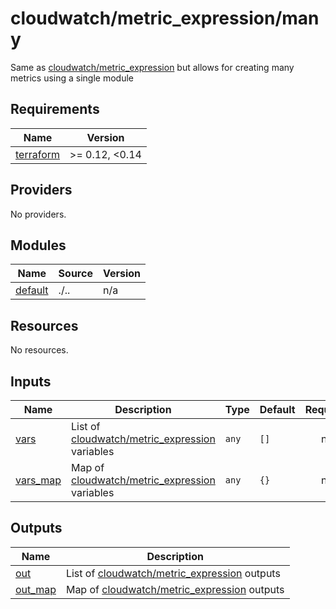 # cloudwatch/metric_expression/many

Same as [cloudwatch/metric_expression](./..) but allows for creating many metrics using a single module

<!-- BEGIN_TF_DOCS -->
## Requirements

| Name | Version |
|------|---------|
| <a name="requirement_terraform"></a> [terraform](#requirement\_terraform) | >= 0.12, <0.14 |

## Providers

No providers.

## Modules

| Name | Source | Version |
|------|--------|---------|
| <a name="module_default"></a> [default](#module\_default) | ./.. | n/a |

## Resources

No resources.

## Inputs

| Name | Description | Type | Default | Required |
|------|-------------|------|---------|:--------:|
| <a name="input_vars"></a> [vars](#input\_vars) | List of [cloudwatch/metric\_expression](./..) variables | `any` | `[]` | no |
| <a name="input_vars_map"></a> [vars\_map](#input\_vars\_map) | Map of [cloudwatch/metric\_expression](./..) variables | `any` | `{}` | no |

## Outputs

| Name | Description |
|------|-------------|
| <a name="output_out"></a> [out](#output\_out) | List of [cloudwatch/metric\_expression](./..) outputs |
| <a name="output_out_map"></a> [out\_map](#output\_out\_map) | Map of [cloudwatch/metric\_expression](./..) outputs |
<!-- END_TF_DOCS -->
